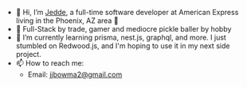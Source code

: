 - 👋 Hi, I’m [Jedde](@jjbowman2), a full-time software developer at American Express living in the Phoenix, AZ area 🌇
- 👀 Full-Stack by trade, gamer and mediocre pickle baller by hobby
- 🌱 I’m currently learning prisma, nest.js, graphql, and more. I just stumbled on Redwood.js, and I'm hoping to use it in my next side project.
- 📫 How to reach me:
  -  Email: jjbowma2@gmail.com

<!---
jjbowman2/jjbowman2 is a ✨ special ✨ repository because its `README.md` (this file) appears on your GitHub profile.
You can click the Preview link to take a look at your changes.
--->
